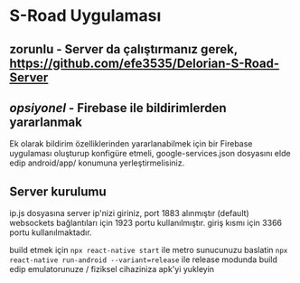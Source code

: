 # S-Road Uygulaması
## **zorunlu** - Server da çalıştırmanız gerek, https://github.com/efe3535/Delorian-S-Road-Server

## _opsiyonel_  - Firebase ile bildirimlerden yararlanmak
 Ek olarak bildirim özelliklerinden yararlanabilmek için bir Firebase uygulaması oluşturup konfigüre etmeli, google-services.json dosyasını elde edip android/app/ konumuna yerleştirmelisiniz. 

## Server kurulumu

ip.js dosyasına server ip'nizi giriniz, port 1883 alınmıştır (default) websockets bağlantıları için 1923 portu kullanılmıştır.
giriş kısmı için 3366 portu kullanılmaktadır.

build etmek için
`npx react-native start` ile metro sunucunuzu baslatin
`npx react-native run-android --variant=release` ile release modunda build edip emulatorunuze / fiziksel cihaziniza apk'yi yukleyin
